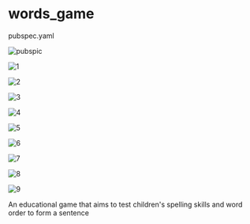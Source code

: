 # words_game

pubspec.yaml



![pubspic](https://user-images.githubusercontent.com/105967966/198821073-66d5d62e-4876-4ade-afcb-5b14c766a87d.png)



![1](https://user-images.githubusercontent.com/105967966/198820720-4c17995c-9ed7-4f7d-9eb0-8e73c1cfc8ec.png)



![2](https://user-images.githubusercontent.com/105967966/198820723-0078a1f3-7c9a-4f76-8f81-09d5508f0661.png)


![3](https://user-images.githubusercontent.com/105967966/198820829-f0513c39-fdc3-4ae6-b0c1-d80f46e0dbdd.png)




![4](https://user-images.githubusercontent.com/105967966/198820859-fbaa5747-a0c9-4b18-85f4-9ca89e321c7d.png)



![5](https://user-images.githubusercontent.com/105967966/198820844-1ca50acc-0bae-4c68-8856-2d6a905ea913.png)


![6](https://user-images.githubusercontent.com/105967966/198820849-f6b0050b-f8e8-4728-9475-6049bc2d917e.png)



![7](https://user-images.githubusercontent.com/105967966/198820851-2cc3dd3e-c35a-434a-bc1e-5fb31e12a5df.png)



![8](https://user-images.githubusercontent.com/105967966/198820852-7171dda3-da3e-4519-ae12-ab51755b2845.png)



![9](https://user-images.githubusercontent.com/105967966/198820856-18b39db8-9d17-4461-bee5-76652e1a73ad.png)




An educational game that aims to test children's spelling skills and word order to form a sentence
